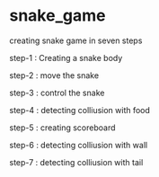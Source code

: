 # snake_game
creating snake game in seven steps

step-1 : Creating a snake body

step-2 : move the snake

step-3 : control the snake

step-4 : detecting colliusion with food

step-5 : creating scoreboard

step-6 : detecting  colliusion with wall

step-7 : detecting colliusion with tail
